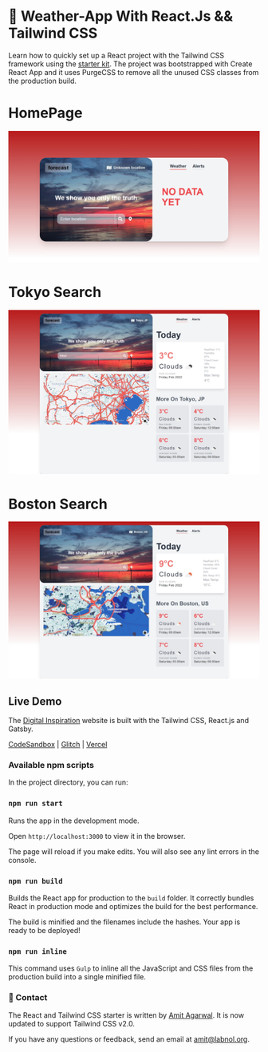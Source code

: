 # 🚀  Weather-App With React.Js && Tailwind CSS

Learn how to quickly set up a React project with the Tailwind CSS framework using the [starter kit](https://github.com/labnol/react-tailwind). The project was bootstrapped with Create React App and it uses PurgeCSS to remove all the unused CSS classes from the production build.


# HomePage

![HomePage](HomePage.jpeg)
# Tokyo Search

![TokyoMap](TokyoMap.jpeg)
# Boston Search

![BostonMap](BostonMap.jpeg)

## Live Demo

The [Digital Inspiration](https://digitalinspiration.com/) website is built with the Tailwind CSS, React.js and Gatsby.

[CodeSandbox](https://codesandbox.io/s/github/labnol/react-tailwind) | [Glitch](https://glitch.com/edit/#!/remix/react-tailwindcss) | [Vercel](https://csb-ggfl7-ipit3clvr.vercel.app/)

### Available npm scripts

In the project directory, you can run:

### `npm run start`

Runs the app in the development mode.

Open `http://localhost:3000` to view it in the browser.

The page will reload if you make edits. You will also see any lint errors in the console.

### `npm run build`

Builds the React app for production to the `build` folder. It correctly bundles React in production mode and optimizes the build for the best performance.

The build is minified and the filenames include the hashes. Your app is ready to be deployed!

### `npm run inline`

This command uses `Gulp` to inline all the JavaScript and CSS files from the production build into a single minified file.

### 📧 Contact

The React and Tailwind CSS starter is written by [Amit Agarwal](https://www.labnol.org/about). It is now updated to support Tailwind CSS v2.0.

If you have any questions or feedback, send an email at [amit@labnol.org](mailto:amit@labnol.org?subject=Tailwind+React).
